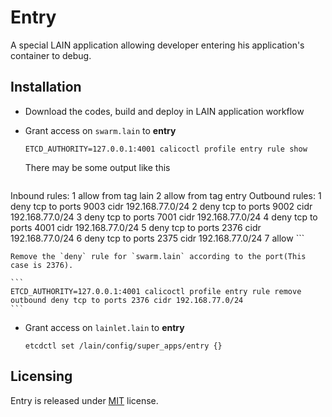 # Entry

A special LAIN application allowing developer entering his application's container to debug.

## Installation

- Download the codes, build and deploy in LAIN application workflow


- Grant access on `swarm.lain` to **entry**

    ```
    ETCD_AUTHORITY=127.0.0.1:4001 calicoctl profile entry rule show
    ```

    There may be some output like this

    ```
Inbound rules:
    1 allow from tag lain
    2 allow from tag entry
Outbound rules:
    1 deny tcp to ports 9003 cidr 192.168.77.0/24
    2 deny tcp to ports 9002 cidr 192.168.77.0/24
    3 deny tcp to ports 7001 cidr 192.168.77.0/24
    4 deny tcp to ports 4001 cidr 192.168.77.0/24
    5 deny tcp to ports 2376 cidr 192.168.77.0/24
    6 deny tcp to ports 2375 cidr 192.168.77.0/24
    7 allow
    ```

    Remove the `deny` rule for `swarm.lain` according to the port(This case is 2376).

    ```
    ETCD_AUTHORITY=127.0.0.1:4001 calicoctl profile entry rule remove outbound deny tcp to ports 2376 cidr 192.168.77.0/24
    ```

- Grant access on `lainlet.lain` to **entry**

    ```
    etcdctl set /lain/config/super_apps/entry {}
    ```

## Licensing
Entry is released under [MIT](https://github.com/laincloud/entry/blob/master/LICENSE) license.
